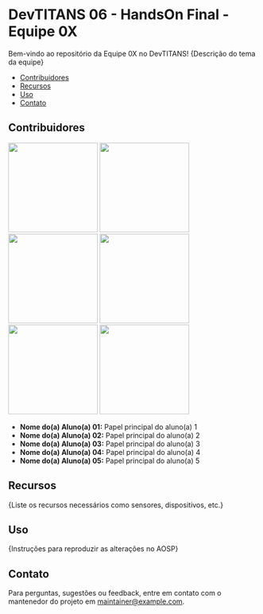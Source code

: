 

# DevTITANS 06 - HandsOn Final - Equipe 0X

Bem-vindo ao repositório da Equipe 0X no DevTITANS! {Descrição do tema da equipe}

- [Contribuidores](#contribuidores)
- [Recursos](#recursos)
- [Uso](#uso)
- [Contato](#contato)

## Contribuidores

<img src="https://github.com/DevTITANS05/Hands-On-Linux-fork-/assets/21023906/85e61f3e-476c-47a4-82d5-4054e856c67b" width="180" >
<img src="https://github.com/DevTITANS05/Hands-On-Linux-fork-/assets/21023906/85e61f3e-476c-47a4-82d5-4054e856c67b" width="180" >
<img src="https://github.com/DevTITANS05/Hands-On-Linux-fork-/assets/21023906/85e61f3e-476c-47a4-82d5-4054e856c67b" width="180" >
<img src="https://github.com/DevTITANS05/Hands-On-Linux-fork-/assets/21023906/85e61f3e-476c-47a4-82d5-4054e856c67b" width="180" >
<img src="https://github.com/DevTITANS05/Hands-On-Linux-fork-/assets/21023906/85e61f3e-476c-47a4-82d5-4054e856c67b" width="180" >
<img src="https://github.com/DevTITANS05/Hands-On-Linux-fork-/assets/21023906/85e61f3e-476c-47a4-82d5-4054e856c67b" width="180" >

- **Nome do(a) Aluno(a) 01:** Papel principal do aluno(a) 1
- **Nome do(a) Aluno(a) 02:** Papel principal do aluno(a) 2
- **Nome do(a) Aluno(a) 03:** Papel principal do aluno(a) 3
- **Nome do(a) Aluno(a) 04:** Papel principal do aluno(a) 4
- **Nome do(a) Aluno(a) 05:** Papel principal do aluno(a) 5

## Recursos

{Liste os recursos necessários como sensores, dispositivos, etc.}

## Uso

{Instruções para reproduzir as alterações no AOSP}
    
## Contato

Para perguntas, sugestões ou feedback, entre em contato com o mantenedor do projeto em [maintainer@example.com](mailto:maintainer@example.com).
